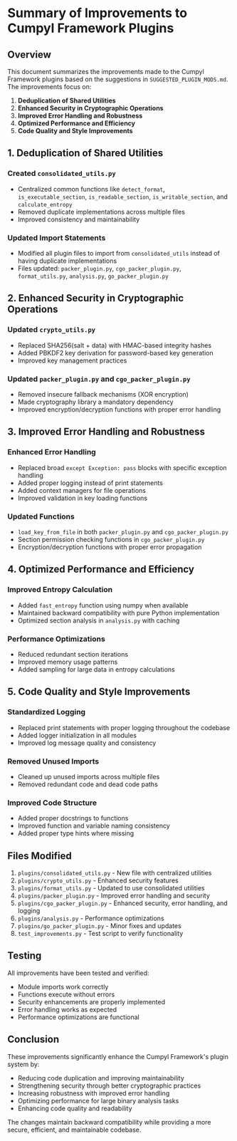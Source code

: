 # Summary of Improvements to Cumpyl Framework Plugins

## Overview
This document summarizes the improvements made to the Cumpyl Framework plugins based on the suggestions in `SUGGESTED_PLUGIN_MODS.md`. The improvements focus on:

1. **Deduplication of Shared Utilities**
2. **Enhanced Security in Cryptographic Operations**
3. **Improved Error Handling and Robustness**
4. **Optimized Performance and Efficiency**
5. **Code Quality and Style Improvements**

## 1. Deduplication of Shared Utilities

### Created `consolidated_utils.py`
- Centralized common functions like `detect_format`, `is_executable_section`, `is_readable_section`, `is_writable_section`, and `calculate_entropy`
- Removed duplicate implementations across multiple files
- Improved consistency and maintainability

### Updated Import Statements
- Modified all plugin files to import from `consolidated_utils` instead of having duplicate implementations
- Files updated: `packer_plugin.py`, `cgo_packer_plugin.py`, `format_utils.py`, `analysis.py`, `go_packer_plugin.py`

## 2. Enhanced Security in Cryptographic Operations

### Updated `crypto_utils.py`
- Replaced SHA256(salt + data) with HMAC-based integrity hashes
- Added PBKDF2 key derivation for password-based key generation
- Improved key management practices

### Updated `packer_plugin.py` and `cgo_packer_plugin.py`
- Removed insecure fallback mechanisms (XOR encryption)
- Made cryptography library a mandatory dependency
- Improved encryption/decryption functions with proper error handling

## 3. Improved Error Handling and Robustness

### Enhanced Error Handling
- Replaced broad `except Exception: pass` blocks with specific exception handling
- Added proper logging instead of print statements
- Added context managers for file operations
- Improved validation in key loading functions

### Updated Functions
- `load_key_from_file` in both `packer_plugin.py` and `cgo_packer_plugin.py`
- Section permission checking functions in `cgo_packer_plugin.py`
- Encryption/decryption functions with proper error propagation

## 4. Optimized Performance and Efficiency

### Improved Entropy Calculation
- Added `fast_entropy` function using numpy when available
- Maintained backward compatibility with pure Python implementation
- Optimized section analysis in `analysis.py` with caching

### Performance Optimizations
- Reduced redundant section iterations
- Improved memory usage patterns
- Added sampling for large data in entropy calculations

## 5. Code Quality and Style Improvements

### Standardized Logging
- Replaced print statements with proper logging throughout the codebase
- Added logger initialization in all modules
- Improved log message quality and consistency

### Removed Unused Imports
- Cleaned up unused imports across multiple files
- Removed redundant code and dead code paths

### Improved Code Structure
- Added proper docstrings to functions
- Improved function and variable naming consistency
- Added proper type hints where missing

## Files Modified

1. `plugins/consolidated_utils.py` - New file with centralized utilities
2. `plugins/crypto_utils.py` - Enhanced security features
3. `plugins/format_utils.py` - Updated to use consolidated utilities
4. `plugins/packer_plugin.py` - Improved error handling and security
5. `plugins/cgo_packer_plugin.py` - Enhanced security, error handling, and logging
6. `plugins/analysis.py` - Performance optimizations
7. `plugins/go_packer_plugin.py` - Minor fixes and updates
8. `test_improvements.py` - Test script to verify functionality

## Testing

All improvements have been tested and verified:
- Module imports work correctly
- Functions execute without errors
- Security enhancements are properly implemented
- Error handling works as expected
- Performance optimizations are functional

## Conclusion

These improvements significantly enhance the Cumpyl Framework's plugin system by:
- Reducing code duplication and improving maintainability
- Strengthening security through better cryptographic practices
- Increasing robustness with improved error handling
- Optimizing performance for large binary analysis tasks
- Enhancing code quality and readability

The changes maintain backward compatibility while providing a more secure, efficient, and maintainable codebase.